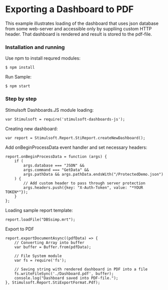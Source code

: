 # Exporting a Dashboard to PDF

This example illustrates loading of the dashboard that uses json database from some web-server and accessible only by suppliing custom HTTP header. That dashboard is rendered and result is stored to the pdf-file.

### Installation and running
Use npm to install requred modules:

    $ npm install
Run Sample:

    $ npm start

### Step by step
Stimulsoft Dashboards.JS module loading:

    var Stimulsoft = require('stimulsoft-dashboards-js');

Creating new dashboard:

    var report = Stimulsoft.Report.StiReport.createNewDashboard();

Add onBeginProcessData event handler and set necessary headers:

    report.onBeginProcessData = function (args) {
        if (
            args.database === "JSON" && 
            args.command === "GetData" && 
            args.pathData && args.pathData.endsWith("/ProtectedDemo.json")
        ) {
            // Add custom header to pass through server protection
            args.headers.push({key: "X-Auth-Token", value: "*YOUR TOKEN*"});
        }
    };

Loading sample report template:

    report.loadFile("DBSsimp.mrt");

Export to PDF

	report.exportDocumentAsync((pdfData) => {
        // Converting Array into buffer
        var buffer = Buffer.from(pdfData);

        // File System module
        var fs = require('fs');

        // Saving string with rendered dashboard in PDF into a file
        fs.writeFileSync('./Dashboard.pdf', buffer);
        console.log("Dashboard saved into PDF-file.");
    }, Stimulsoft.Report.StiExportFormat.Pdf);
